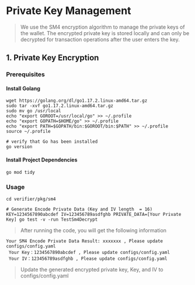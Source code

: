 # Private Key Management
> We use the SM4 encryption algorithm to manage the private keys of the wallet. The encrypted private key is stored locally and can only be decrypted for transaction operations after the user enters the key.

## 1. Private Key Encryption
### Prerequisites
#### Install Golang
```shell
wget https://golang.org/dl/go1.17.2.linux-amd64.tar.gz
sudo tar -xvf go1.17.2.linux-amd64.tar.gz
sudo mv go /usr/local
echo "export GOROOT=/usr/local/go" >> ~/.profile
echo "export GOPATH=$HOME/go" >> ~/.profile
echo "export PATH=$GOPATH/bin:$GOROOT/bin:$PATH" >> ~/.profile
source ~/.profile

# verify that Go has been installed
go version

```
#### Install Project Dependencies
```shell
go mod tidy

```

### Usage
```shell
cd verifier/pkg/sm4

# Generate Encode Private Data (Key and IV length  = 16)
KEY=1234567890abcdef IV=123456789asdfghb PRIVATE_DATA=[Your Private Key] go test -v -run TestSm4Decrypt

```
> After running the code, you will get the following information
```shell
Your SM4 Encode Private Data Result: xxxxxxx , Please update configs/config.yaml
 Your Key：1234567890abcdef , Please update configs/config.yaml
 Your IV：123456789asdfghb , Please update configs/config.yaml

```
> Update the generated encrypted private key, Key, and IV to configs/config.yaml
```